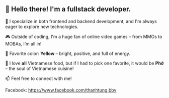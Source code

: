 ## 👋 Hello there! I'm a fullstack developer.

🎯 I specialize in both frontend and backend development, and I'm always eager to explore new technologies.

🎮 Outside of coding, I'm a huge fan of online video games – from MMOs to MOBAs, I’m all in!

💛 Favorite color: **Yellow** – bright, positive, and full of energy.

🍜 I love **all** Vietnamese food, but if I had to pick one favorite, it would be **Phở** – the soul of Vietnamese cuisine!

📫 Feel free to connect with me!

Facebook: <a href='https://www.facebook.com/thanhtung.bbv'>https://www.facebook.com/thanhtung.bbv</a>
